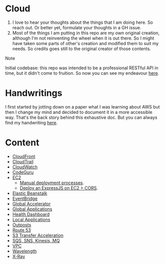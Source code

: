 # Cloud

1. I love to hear your thoughts about the things that I am doing here. So reach out. Or better yet, formulate your thoughts in a GH issue.
2. Most of the things I am putting in this repo are my own original creation, although I'm not reinventing the wheel when it is out there. So I might have taken some parts of other's creation and modified them to suit my needs. So credits goes still to the original creator of those contents.

> [!NOTE]
>
> Initial codebase: this repo was intended to be a professional RESTful API in time, but it didn't come to fruition. So now you can see my endeavour [here](https://github.com/kasir-barati/paas-system/tree/initial-branch).

# Handwritings

I first started by jotting down on a paper what I was learning about AWS but then I change my mind and decided to document it in a more accessible way. That's the back story behind this exhaustive doc. But you can always find my handwriting [here](./aws/handwritings/README.md).

# Content

- [CloudFront](./aws/CloudFront/README.md)
- [CloudTrail](./aws/CloudTrail/README.md)
- [CloudWatch](./aws/CloudWatch/README.md)
- [CodeGuru](./aws/CodeGuru/README.md)
- [EC2](./aws/EC2/README.md)
  - [Manual deployment processes](./deploying-exercises/manual-deploy.md).
  - [Deploy an ExpressJS on EC2 + CORS](./deploying-exercises/expressjs-cors/github-pipeline.md).
- [Elastic Beanstalk](./aws/Elastic-Beanstalk/README.md)
- [EventBridge](./aws/EventBridge/README.md)
- [Global Accelerator](./aws/Global-Accelerator/README.md)
- [Global Applications](./aws/global-app/README.md)
- [Health Dashboard](./aws/Health-Dashboard/README.md)
- [Local Applications](./aws/local-app/README.md)
- [Outposts](./aws/Outposts/README.md)
- [Route 53](./aws/Route-53/README.md)
- [S3 Transfer Acceleration](./aws/S3-Transfer-Acceleration/README.md)
- [SQS, SNS, Kinesis, MQ](./aws/SQS-SNS-Kinesis-MQ/README.md)
- [VPC](./aws/VPC/README.md)
- [Wavelength](./aws/Wavelength/README.md)
- [X-Ray](./aws/X-Ray/README.md)

